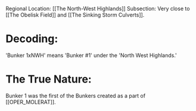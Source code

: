 Regional Location: [[The North-West Highlands]]
Subsection: Very close to [[The Obelisk Field]] and [[The Sinking Storm Culverts]]. 
# Decoding:
'Bunker 1xNWH' means 'Bunker #1' under the 'North West Highlands.'
# The True Nature:
Bunker 1 was the first of the Bunkers created as a part of [[OPER_MOLERAT]].